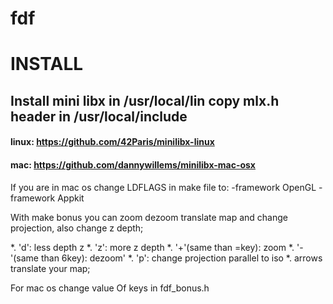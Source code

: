 # fdf

# INSTALL

## Install mini libx in /usr/local/lin copy mlx.h header in /usr/local/include
#### linux: https://github.com/42Paris/minilibx-linux
#### mac: https://github.com/dannywillems/minilibx-mac-osx

If you are in mac os change LDFLAGS in make file to:   -framework OpenGL -framework Appkit

With make bonus you can zoom dezoom translate map and change projection, also change z depth;

*. 'd': less depth z
*. 'z': more z depth
*. '+'(same than =key): zoom
*. '-'(same than 6key): dezoom'
*. 'p': change projection parallel to iso
*. arrows translate your map;

For mac os change value Of keys in fdf_bonus.h
